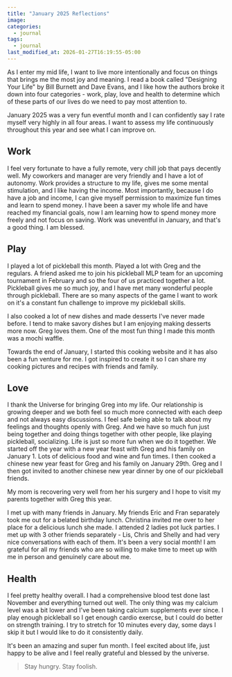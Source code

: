 ```yaml
---
title: "January 2025 Reflections"
image: 
categories:
  - journal
tags:
  - journal
last_modified_at: 2026-01-27T16:19:55-05:00
---
```



As I enter my mid life, I want to live more intentionally and focus on things that brings me the most joy and meaning. I read a book called "Designing Your Life" by Bill Burnett and Dave Evans, and I like how the authors broke it down into four categories - work, play, love and health to determine which of these parts of our lives do we need to pay most attention to.


January 2025 was a very fun eventful month and I can confidently say I rate myself very highly in all four areas. I want to assess my life continuously throughout this year and see what I can improve on.


## Work
I feel very fortunate to have a fully remote, very chill job that pays decently well. My coworkers and manager are very friendly and I have a lot of autonomy. Work provides a structure to my life, gives me some mental stimulation, and I like having the income. Most importantly, because I do have a job and income, I can give myself permission to maximize fun times and learn to spend money. I have been a saver my whole life and have reached my financial goals, now I am learning how to spend money more freely and not focus on saving.
Work was uneventful in January, and that's a good thing. I am blessed.

## Play 
I played a lot of pickleball this month. Played a lot with Greg and the regulars. A friend asked me to join his pickleball MLP team for an upcoming tournament in February and so the four of us practiced together a lot. Pickleball gives me so much joy, and I have met many wonderful people through pickleball. There are so many aspects of the game I want to work on it's a constant fun challenge to improve my pickleball skills.

I also cooked a lot of new dishes and made desserts I've never made before. I tend to make savory dishes but I am enjoying making desserts more now. Greg loves them. One of the most fun thing I made this month was a mochi waffle. 

Towards the end of January, I started this cooking website and it has also been a fun venture for me. I got inspired to create it so I can share my cooking pictures and recipes with friends and family. 

## Love
I thank the Universe for bringing Greg into my life. Our relationship is growing deeper and we both feel so much more connected with each deep and not always easy discussions. I feel safe being able to talk about my feelings and thoughts openly with Greg. And we have so much fun just being together and doing things together with other people, like playing pickleball, socializing. Life is just so more fun when we do it together.
We started off the year with a new year feast with Greg and his family on January 1. Lots of delicious food and wine and fun times. I then cooked a chinese new year feast for Greg and his family on January 29th. Greg and I then got invited to another chinese new year dinner by one of our pickleball friends.

My mom is recovering very well from her his surgery and I hope to visit my parents together with Greg this year.

I met up with many friends in January. My friends Eric and Fran separately took me out for a belated birthday lunch. Christina invited me over to her place for a delicious lunch she made. I attended 2 ladies pot luck parties. I met up with 3 other friends separately - Lis, Chris and Shelly and had very nice conversations with each of them. It's been a very social month! 
I am grateful for all my friends who are so willing to make time to meet up with me in person and genuinely care about me.



## Health
I feel pretty healthy overall. I had a comprehensive blood test done last November and everything turned out well. The only thing was my calcium level was a bit lower and I've been taking calcium supplements ever since. I play enough pickleball so I get enough cardio exercse, but I could do better on strength training. 
I try to stretch for 10 minutes every day, some days I skip it but I would like to do it consistently daily.


It's been an amazing and super fun month. I feel excited about life, just happy to be alive and I feel really grateful and blessed by the universe.


> Stay hungry. Stay foolish.